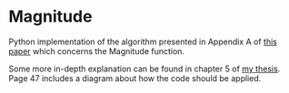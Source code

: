 # Magnitude

Python implementation of the algorithm presented in Appendix A of [this paper](https://arxiv.org/abs/2201.11363) which concerns the Magnitude function.

Some more in-depth explanation can be found in chapter 5 of [my thesis](https://www.ros.hw.ac.uk/bitstream/handle/10399/4557/LoucaN_0122_macsSS.pdf?sequence=1). Page 47 includes a diagram about how the code should be applied. 
